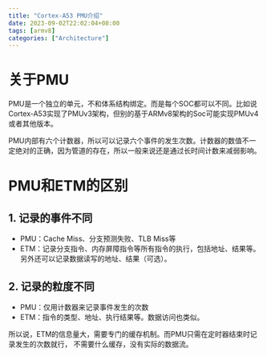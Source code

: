 ```yaml
---
title: "Cortex-A53 PMU介绍"
date: 2023-09-02T22:02:04+08:00
tags: [armv8]
categories: ["Architecture"]
---
```


# 关于PMU

PMU是一个独立的单元，不和体系结构绑定。而是每个SOC都可以不同。比如说Cortex-A53实现了PMUv3架构，但别的基于ARMv8架构的Soc可能实现PMUv4或者其他版本。

PMU内部有六个计数器，所以可以记录六个事件的发生次数。计数器的数值不一定绝对的正确，因为管道的存在，所以一般来说还是通过长时间计数来减弱影响。

# PMU和ETM的区别

## 1. 记录的事件不同
- PMU：Cache Miss、分支预测失败、TLB Miss等
- ETM：记录分支指令、内存屏障指令等所有指令的执行，包括地址、结果等。
  另外还可以记录数据读写的地址、结果（可选）。
## 2. 记录的粒度不同
- PMU：仅用计数器来记录事件发生的次数
- ETM：指令的类型、地址、执行结果等。数据访问也类似。

所以说，ETM的信息量大，需要专门的缓存机制。而PMU只需在定时器结束时记录发生的次数就行，
不需要什么缓存，没有实际的数据流。